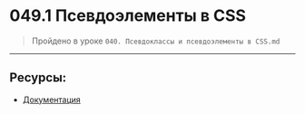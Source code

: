 # 049.1 Псевдоэлементы в CSS

> Пройдено в уроке `040. Псевдоклассы и псевдоэлементы в CSS.md`

<hr>

## Ресурсы:

- [Документация](https://developer.mozilla.org/ru/docs/Web/CSS/Pseudo-elements)

